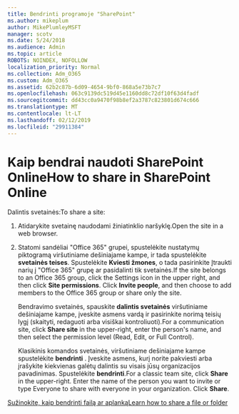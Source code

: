```yaml
---
title: Bendrinti programoje "SharePoint"
ms.author: mikeplum
author: MikePlumleyMSFT
manager: scotv
ms.date: 5/24/2018
ms.audience: Admin
ms.topic: article
ROBOTS: NOINDEX, NOFOLLOW
localization_priority: Normal
ms.collection: Adm_O365
ms.custom: Adm_O365
ms.assetid: 62b2c87b-6d09-4654-9bf0-868a5e73b7c7
ms.openlocfilehash: 063c9139dc519d45e1160dd8c72df10f63d4fadf
ms.sourcegitcommit: dd43cc0a9470f98b8ef2a3787c823801d674c666
ms.translationtype: MT
ms.contentlocale: lt-LT
ms.lasthandoff: 02/12/2019
ms.locfileid: "29911384"
---
```

# <a name="how-to-share-in-sharepoint-online"></a><span data-ttu-id="067d2-102">Kaip bendrai naudoti SharePoint Online</span><span class="sxs-lookup"><span data-stu-id="067d2-102">How to share in SharePoint Online</span></span>

<span data-ttu-id="067d2-103">Dalintis svetainės:</span><span class="sxs-lookup"><span data-stu-id="067d2-103">To share a site:</span></span>
  
1. <span data-ttu-id="067d2-104">Atidarykite svetainę naudodami žiniatinklio naršyklę.</span><span class="sxs-lookup"><span data-stu-id="067d2-104">Open the site in a web browser.</span></span>
    
2. <span data-ttu-id="067d2-p101">Statomi sandėliai "Office 365" grupei, spustelėkite nustatymų piktogramą viršutiniame dešiniajame kampe, ir tada spustelėkite **svetainės teises**. Spustelėkite **Kviesti žmones**, o tada pasirinkite Įtraukti narių į "Office 365" grupę ar pasidalinti tik svetainės.</span><span class="sxs-lookup"><span data-stu-id="067d2-p101">If the site belongs to an Office 365 group, click the Settings icon in the upper right, and then click **Site permissions**. Click **Invite people**, and then choose to add members to the Office 365 group or share only the site.</span></span> 
    
    <span data-ttu-id="067d2-107">Bendravimo svetainės, spauskite **dalintis svetainės** viršutiniame dešiniajame kampe, įveskite asmens vardą ir pasirinkite norimą teisių lygį (skaityti, redaguoti arba visiškai kontroliuoti).</span><span class="sxs-lookup"><span data-stu-id="067d2-107">For a communication site, click **Share site** in the upper-right, enter the person's name, and then select the permission level (Read, Edit, or Full Control).</span></span> 
    
    <span data-ttu-id="067d2-p102">Klasikinis komandos svetainės, viršutiniame dešiniajame kampe spustelėkite **bendrinti** . Įveskite asmens, kurį norite pakviesti arba įrašykite kiekvienas galėtų dalintis su visais jūsų organizacijos pavadinimas. Spustelėkite **bendrinti**.</span><span class="sxs-lookup"><span data-stu-id="067d2-p102">For a classic team site, click **Share** in the upper-right. Enter the name of the person you want to invite or type Everyone to share with everyone in your organization. Click **Share**.</span></span>
    
[<span data-ttu-id="067d2-111">Sužinokite, kaip bendrinti failą ar aplanką</span><span class="sxs-lookup"><span data-stu-id="067d2-111">Learn how to share a file or folder</span></span>](https://go.microsoft.com/fwlink/?linkid=511430)
  

